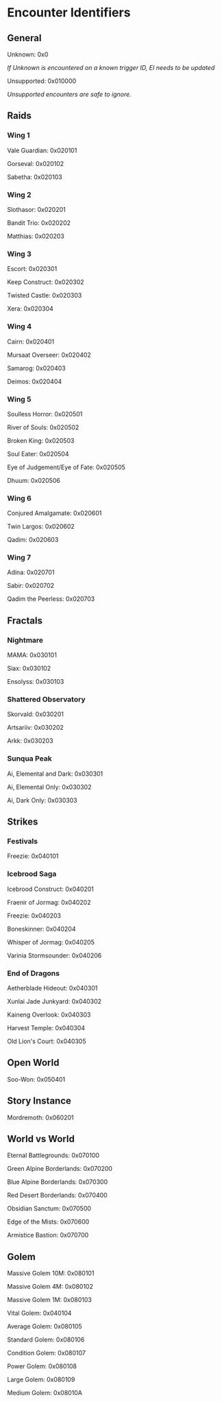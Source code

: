 # Encounter Identifiers
## General
Unknown: 0x0

*If Unknown is encountered on a known trigger ID, EI needs to be updated*

Unsupported: 0x010000

*Unsupported encounters are safe to ignore.*
## Raids
### Wing 1
Vale Guardian: 0x020101

Gorseval: 0x020102

Sabetha: 0x020103

### Wing 2
Slothasor: 0x020201

Bandit Trio: 0x020202

Matthias: 0x020203

### Wing 3
Escort: 0x020301

Keep Construct: 0x020302

Twisted Castle: 0x020303

Xera: 0x020304

### Wing 4
Cairn: 0x020401

Mursaat Overseer: 0x020402

Samarog: 0x020403

Deimos: 0x020404

### Wing 5
Soulless Horror: 0x020501

River of Souls: 0x020502

Broken King: 0x020503

Soul Eater: 0x020504

Eye of Judgement/Eye of Fate: 0x020505

Dhuum: 0x020506

### Wing 6
Conjured Amalgamate: 0x020601

Twin Largos: 0x020602

Qadim: 0x020603

### Wing 7
Adina: 0x020701

Sabir: 0x020702

Qadim the Peerless: 0x020703

## Fractals
### Nightmare
MAMA: 0x030101

Siax: 0x030102

Ensolyss: 0x030103

### Shattered Observatory
Skorvald: 0x030201

Artsariiv: 0x030202

Arkk: 0x030203

### Sunqua Peak
Ai, Elemental and Dark: 0x030301

Ai, Elemental Only: 0x030302

Ai, Dark Only: 0x030303

## Strikes
### Festivals
Freezie: 0x040101

### Icebrood Saga
Icebrood Construct: 0x040201

Fraenir of Jormag: 0x040202

Freezie: 0x040203

Boneskinner: 0x040204

Whisper of Jormag: 0x040205

Varinia Stormsounder: 0x040206

### End of Dragons
Aetherblade Hideout: 0x040301

Xunlai Jade Junkyard: 0x040302

Kaineng Overlook: 0x040303

Harvest Temple: 0x040304

Old Lion's Court: 0x040305

## Open World
Soo-Won: 0x050401

## Story Instance
Mordremoth: 0x060201

## World vs World
Eternal Battlegrounds: 0x070100

Green Alpine Borderlands: 0x070200

Blue Alpine Borderlands: 0x070300

Red Desert Borderlands: 0x070400

Obsidian Sanctum: 0x070500

Edge of the Mists: 0x070600

Armistice Bastion: 0x070700

## Golem
Massive Golem 10M: 0x080101

Massive Golem 4M: 0x080102

Massive Golem 1M: 0x080103

Vital Golem: 0x040104

Average Golem: 0x080105

Standard Golem: 0x080106

Condition Golem: 0x080107

Power Golem: 0x080108

Large Golem: 0x080109

Medium Golem: 0x08010A
